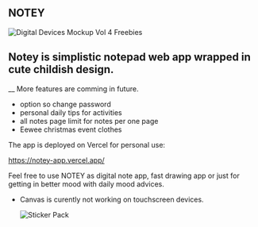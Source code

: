 __NOTEY__
-------

![Digital Devices Mockup Vol 4 Freebies](https://github.com/Esmessica/notey/assets/112320200/4408707b-bffd-49d3-b584-8bab2ddc97f2)

Notey is simplistic notepad web app wrapped in cute childish design.
----
__ More features are comming in future.
*  option so change password
*  personal daily tips for activities
*  all notes page limit for notes per one page
*  Eewee christmas event clothes

The app is deployed on Vercel for personal use:

https://notey-app.vercel.app/

Feel free to use NOTEY as digital note app, fast drawing app or just for getting in better mood with daily mood advices.

* Canvas is curently not working on touchscreen devices.

  
  ![Sticker Pack](https://github.com/Esmessica/notey/assets/112320200/6b52ac20-8ae0-4594-b7c1-af1eb0f9f729)
